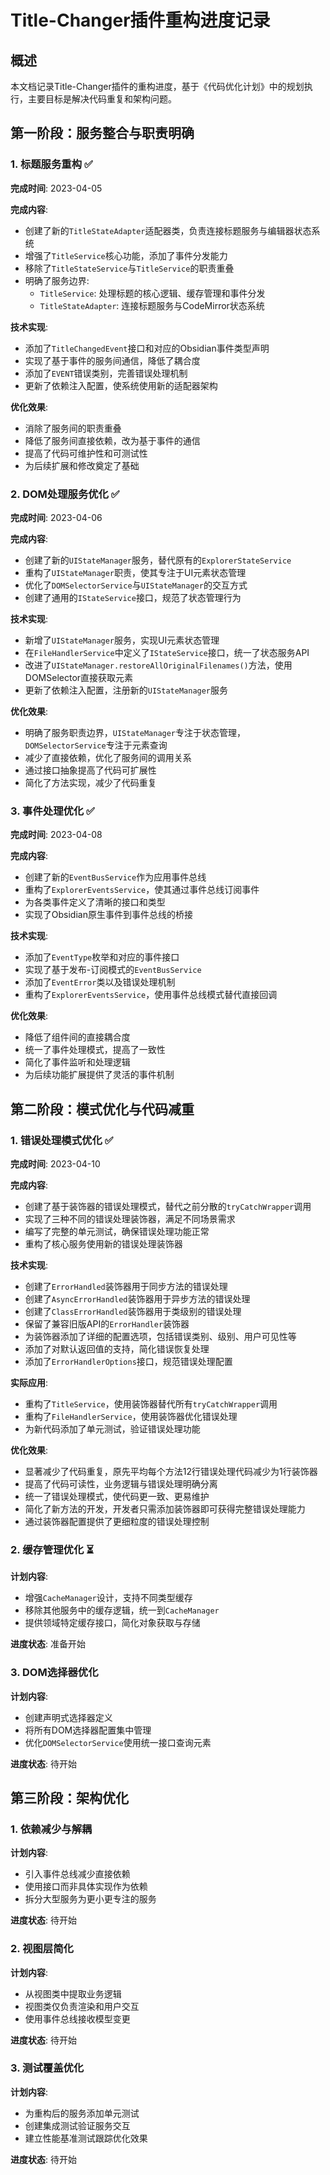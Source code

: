 # Title-Changer插件重构进度记录

## 概述

本文档记录Title-Changer插件的重构进度，基于《代码优化计划》中的规划执行，主要目标是解决代码重复和架构问题。

## 第一阶段：服务整合与职责明确

### 1. 标题服务重构 ✅ 

**完成时间**: 2023-04-05

**完成内容**:
- 创建了新的`TitleStateAdapter`适配器类，负责连接标题服务与编辑器状态系统
- 增强了`TitleService`核心功能，添加了事件分发能力
- 移除了`TitleStateService`与`TitleService`的职责重叠
- 明确了服务边界:
  - `TitleService`: 处理标题的核心逻辑、缓存管理和事件分发
  - `TitleStateAdapter`: 连接标题服务与CodeMirror状态系统

**技术实现**:
- 添加了`TitleChangedEvent`接口和对应的Obsidian事件类型声明
- 实现了基于事件的服务间通信，降低了耦合度
- 添加了`EVENT`错误类别，完善错误处理机制
- 更新了依赖注入配置，使系统使用新的适配器架构

**优化效果**:
- 消除了服务间的职责重叠
- 降低了服务间直接依赖，改为基于事件的通信
- 提高了代码可维护性和可测试性
- 为后续扩展和修改奠定了基础

### 2. DOM处理服务优化 ✅

**完成时间**: 2023-04-06

**完成内容**:
- 创建了新的`UIStateManager`服务，替代原有的`ExplorerStateService`
- 重构了`UIStateManager`职责，使其专注于UI元素状态管理
- 优化了`DOMSelectorService`与`UIStateManager`的交互方式
- 创建了通用的`IStateService`接口，规范了状态管理行为

**技术实现**:
- 新增了`UIStateManager`服务，实现UI元素状态管理
- 在`FileHandlerService`中定义了`IStateService`接口，统一了状态服务API
- 改进了`UIStateManager.restoreAllOriginalFilenames()`方法，使用DOMSelector直接获取元素
- 更新了依赖注入配置，注册新的`UIStateManager`服务

**优化效果**:
- 明确了服务职责边界，`UIStateManager`专注于状态管理，`DOMSelectorService`专注于元素查询
- 减少了直接依赖，优化了服务间的调用关系
- 通过接口抽象提高了代码可扩展性
- 简化了方法实现，减少了代码重复

### 3. 事件处理优化 ✅

**完成时间**: 2023-04-08

**完成内容**:
- 创建了新的`EventBusService`作为应用事件总线
- 重构了`ExplorerEventsService`，使其通过事件总线订阅事件
- 为各类事件定义了清晰的接口和类型
- 实现了Obsidian原生事件到事件总线的桥接

**技术实现**:
- 添加了`EventType`枚举和对应的事件接口
- 实现了基于发布-订阅模式的`EventBusService`
- 添加了`EventError`类以及错误处理机制
- 重构了`ExplorerEventsService`，使用事件总线模式替代直接回调

**优化效果**:
- 降低了组件间的直接耦合度
- 统一了事件处理模式，提高了一致性
- 简化了事件监听和处理逻辑
- 为后续功能扩展提供了灵活的事件机制

## 第二阶段：模式优化与代码减重

### 1. 错误处理模式优化 ✅

**完成时间**: 2023-04-10

**完成内容**:
- 创建了基于装饰器的错误处理模式，替代之前分散的`tryCatchWrapper`调用
- 实现了三种不同的错误处理装饰器，满足不同场景需求
- 编写了完整的单元测试，确保错误处理功能正常
- 重构了核心服务使用新的错误处理装饰器

**技术实现**:
- 创建了`ErrorHandled`装饰器用于同步方法的错误处理
- 创建了`AsyncErrorHandled`装饰器用于异步方法的错误处理
- 创建了`ClassErrorHandled`装饰器用于类级别的错误处理
- 保留了兼容旧版API的`ErrorHandler`装饰器
- 为装饰器添加了详细的配置选项，包括错误类别、级别、用户可见性等
- 添加了对默认返回值的支持，简化错误恢复处理
- 添加了`ErrorHandlerOptions`接口，规范错误处理配置

**实际应用**:
- 重构了`TitleService`，使用装饰器替代所有`tryCatchWrapper`调用
- 重构了`FileHandlerService`，使用装饰器优化错误处理
- 为新代码添加了单元测试，验证错误处理功能

**优化效果**:
- 显著减少了代码重复，原先平均每个方法12行错误处理代码减少为1行装饰器
- 提高了代码可读性，业务逻辑与错误处理明确分离
- 统一了错误处理模式，使代码更一致、更易维护
- 简化了新方法的开发，开发者只需添加装饰器即可获得完整错误处理能力
- 通过装饰器配置提供了更细粒度的错误处理控制

### 2. 缓存管理优化 ⏳

**计划内容**:
- 增强`CacheManager`设计，支持不同类型缓存
- 移除其他服务中的缓存逻辑，统一到`CacheManager`
- 提供领域特定缓存接口，简化对象获取与存储

**进度状态**: 准备开始

### 3. DOM选择器优化

**计划内容**: 
- 创建声明式选择器定义
- 将所有DOM选择器配置集中管理
- 优化`DOMSelectorService`使用统一接口查询元素

**进度状态**: 待开始

## 第三阶段：架构优化

### 1. 依赖减少与解耦

**计划内容**:
- 引入事件总线减少直接依赖
- 使用接口而非具体实现作为依赖
- 拆分大型服务为更小更专注的服务

**进度状态**: 待开始

### 2. 视图层简化

**计划内容**:
- 从视图类中提取业务逻辑
- 视图类仅负责渲染和用户交互
- 使用事件总线接收模型变更

**进度状态**: 待开始

### 3. 测试覆盖优化

**计划内容**:
- 为重构后的服务添加单元测试
- 创建集成测试验证服务交互
- 建立性能基准测试跟踪优化效果

**进度状态**: 待开始 